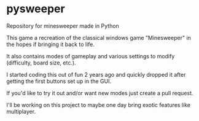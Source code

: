 # pysweeper
Repository for minesweeper made in Python

This game a recreation of the classical windows game "Minesweeper" in the hopes if bringing it back to life.

It also contains modes of gameplay and various settings to modify (difficulty, board size, etc.).

I started coding this out of fun 2 years ago and quickly dropped it after getting the first buttons set up in the GUI.

If you'd like to try it out and/or want new modes just create a pull request.


I'll be working on this project to maybe one day bring exotic features like multiplayer.